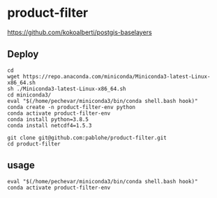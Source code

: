 # product-filter

https://github.com/kokoalberti/postgis-baselayers

## Deploy 

```
cd
wget https://repo.anaconda.com/miniconda/Miniconda3-latest-Linux-x86_64.sh
sh ./Miniconda3-latest-Linux-x86_64.sh 
cd miniconda3/
eval "$(/home/pechevar/miniconda3/bin/conda shell.bash hook)" 
conda create -n product-filter-env python
conda activate product-filter-env
conda install python=3.8.5
conda install netcdf4=1.5.3

git clone git@github.com:pablohe/product-filter.git
cd product-filter
```

## usage 
```
eval "$(/home/pechevar/miniconda3/bin/conda shell.bash hook)" 
conda activate product-filter-env
```
